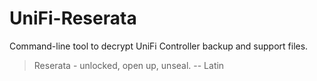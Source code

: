 # UniFi-Reserata

Command-line tool to decrypt UniFi Controller backup and support files.

> Reserata - unlocked, open up, unseal. -- Latin
